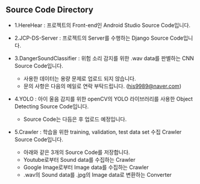 ## Source Code Directory

* 1.HereHear : 프로젝트의 Front-end인 Android Studio Source Code입니다.

* 2.JCP-DS-Server : 프로젝트의 Server를 수행하는 Django Source Code입니다.

* 3.DangerSoundClassifier : 위험 소리 감지를 위한 .wav data를 판별하는 CNN Source Code입니다.
  + 사용한 데이터는 용량 문제로 업로드 되지 않습니다.
  + 문의 사항은 다음의 메일로 연락 부탁드립니다. (his9989@naver.com)

* 4.YOLO : 아이 울음 감지를 위한 openCV의 YOLO 라이브러리를 사용한 Object Detecting Source Code입니다.
  + Source Code는 다듬은 후 업로드 예정입니다.

* 5.Crawler : 학습을 위한 training, validation, test data set 수집 Crawler Source Code입니다.
  + 아래와 같은 3개의 Source Code를 저장합니다.
  + Youtube로부터 Sound data를 수집하는 Crawler
  + Google Image로부터 Image data를 수집하는 Crawler
  + .wav의 Sound data를 .jpg의 Image data로 변환하는 Converter

